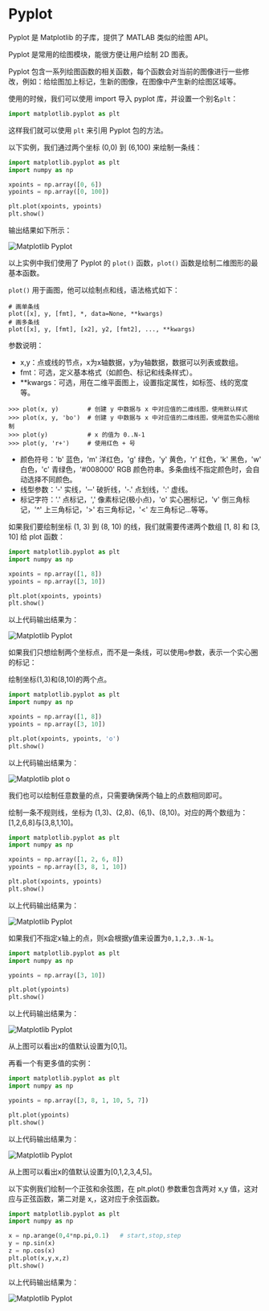 # Pyplot

Pyplot 是 Matplotlib 的子库，提供了 MATLAB 类似的绘图 API。

Pyplot 是常用的绘图模块，能很方便让用户绘制 2D 图表。

Pyplot 包含一系列绘图函数的相关函数，每个函数会对当前的图像进行一些修改，例如：给绘图加上标记，生新的图像，在图像中产生新的绘图区域等。

使用的时候，我们可以使用 import 导入 pyplot 库，并设置一个别名`plt`：

```python
import matplotlib.pyplot as plt
```

这样我们就可以使用 `plt` 来引用 Pyplot 包的方法。

以下实例，我们通过两个坐标 (0,0) 到 (6,100) 来绘制一条线：

```python
import matplotlib.pyplot as plt
import numpy as np

xpoints = np.array([0, 6])
ypoints = np.array([0, 100])

plt.plot(xpoints, ypoints)
plt.show()
```

输出结果如下所示：

![Matplotlib Pyplot](/images/chapter_1/1.4.2.Matplotlib_Pyplot_1.jpeg)

以上实例中我们使用了 Pyplot 的 `plot()` 函数，`plot()` 函数是绘制二维图形的最基本函数。

`plot()` 用于画图，他可以绘制点和线，语法格式如下：

```
# 画单条线
plot([x], y, [fmt], *, data=None, **kwargs)
# 画多条线
plot([x], y, [fmt], [x2], y2, [fmt2], ..., **kwargs)
```

参数说明：

* x,y：点或线的节点，x为x轴数据，y为y轴数据，数据可以列表或数组。
* fmt：可选，定义基本格式（如颜色、标记和线条样式）。
* **kwargs：可选，用在二维平面图上，设置指定属性，如标签、线的宽度等。

```
>>> plot(x, y)        # 创建 y 中数据与 x 中对应值的二维线图，使用默认样式
>>> plot(x, y, 'bo')  # 创建 y 中数据与 x 中对应值的二维线图，使用蓝色实心圈绘制
>>> plot(y)           # x 的值为 0..N-1
>>> plot(y, 'r+')     # 使用红色 + 号
```

* 颜色符号：'b' 蓝色，'m' 洋红色，'g' 绿色，'y' 黄色，'r' 红色，'k' 黑色，'w' 白色，'c' 青绿色，'#008000' RGB 颜色符串。多条曲线不指定颜色时，会自动选择不同颜色。
* 线型参数：'‐' 实线，'‐‐' 破折线，'‐.' 点划线，':' 虚线。
* 标记字符：'.' 点标记，',' 像素标记(极小点)，'o' 实心圈标记，'v' 倒三角标记，'^' 上三角标记，'>' 右三角标记，'<' 左三角标记...等等。

如果我们要绘制坐标 (1, 3) 到 (8, 10) 的线，我们就需要传递两个数组 [1, 8] 和 [3, 10] 给 plot 函数：

```python
import matplotlib.pyplot as plt
import numpy as np

xpoints = np.array([1, 8])
ypoints = np.array([3, 10])

plt.plot(xpoints, ypoints)
plt.show()
```

以上代码输出结果为：

![Matplotlib Pyplot](/images/chapter_1/1.4.2.matplotlib_plotting1.png)

如果我们只想绘制两个坐标点，而不是一条线，可以使用`o`参数，表示一个实心圈的标记：

绘制坐标(1,3)和(8,10)的两个点。

```python
import matplotlib.pyplot as plt
import numpy as np

xpoints = np.array([1, 8])
ypoints = np.array([3, 10])

plt.plot(xpoints, ypoints, 'o')
plt.show()
```

以上代码输出结果为：

![Matplotlib plot o](/images/chapter_1/1.4.2.matplotlib_plot_o.png)

我们也可以绘制任意数量的点，只需要确保两个轴上的点数相同即可。

绘制一条不规则线，坐标为 (1,3)、(2,8)、(6,1)、(8,10)。对应的两个数组为：[1,2,6,8]与[3,8,1,10]。

```python
import matplotlib.pyplot as plt
import numpy as np

xpoints = np.array([1, 2, 6, 8])
ypoints = np.array([3, 8, 1, 10])

plt.plot(xpoints, ypoints)
plt.show()
```

以上代码输出结果为：

![Matplotlib Pyplot](/images/chapter_1/1.4.2.matplotlib_plotting2.png)

如果我们不指定x轴上的点，则x会根据y值来设置为`0,1,2,3..N-1`。

```python
import matplotlib.pyplot as plt
import numpy as np

ypoints = np.array([3, 10])

plt.plot(ypoints)
plt.show()
```

以上代码输出结果为：

![Matplotlib Pyplot](/images/chapter_1/1.4.2.matplot-1.png)

从上图可以看出x的值默认设置为[0,1]。

再看一个有更多值的实例：

```python
import matplotlib.pyplot as plt
import numpy as np

ypoints = np.array([3, 8, 1, 10, 5, 7])

plt.plot(ypoints)
plt.show()
```

以上代码输出结果为：

![Matplotlib Pyplot](/images/chapter_1/1.4.2.matplotlib_plotting4.png)

从上图可以看出x的值默认设置为[0,1,2,3,4,5]。

以下实例我们绘制一个正弦和余弦图，在 plt.plot() 参数重包含两对 x,y 值，这对应与正弦函数，第二对是 x,，这对应于余弦函数。

```python
import matplotlib.pyplot as plt
import numpy as np

x = np.arange(0,4*np.pi,0.1)   # start,stop,step
y = np.sin(x)
z = np.cos(x)
plt.plot(x,y,x,z)
plt.show()
```

以上代码输出结果为：

![Matplotlib Pyplot](/images/chapter_1/1.4.2.pl-sin-cos.png)